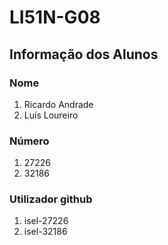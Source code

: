 ﻿
# LI51N-G08
## Informação dos Alunos

### Nome
 
1. Ricardo Andrade
2. Luís Loureiro

### Número

1. 27226
2. 32186

### Utilizador github

1. isel-27226
2. isel-32186

